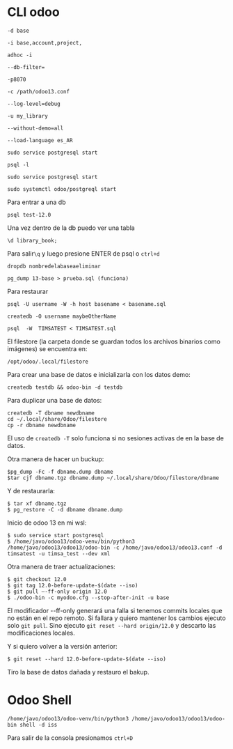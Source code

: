# CLI odoo

``-d base ``

``-i base,account,project, ``

``adhoc -i ``

``--db-filter=``

``-p8070``

``-c /path/odoo13.conf``

``--log-level=debug``

``-u my_library ``

``--without-demo=all ``

``--load-language es_AR``

``sudo service postgresql start``

``psql -l``

``sudo service postgresql start``

``sudo systemctl odoo/postgreql start``

Para entrar a una db

``psql test-12.0``

Una vez dentro de la db puedo ver una tabla

``\d library_book;``

Para salir``\q`` y luego presione ENTER  de psql o ``ctrl+d``

``dropdb nombredelabaseaeliminar``

``pg_dump 13-base > prueba.sql (funciona)``

Para restaurar

``psql -U username -W -h host basename < basename.sql``

``createdb -O username maybeOtherName``

``psql  -W  TIMSATEST < TIMSATEST.sql``

El filestore (la carpeta donde se guardan todos los archivos binarios como imágenes) se encuentra en:

``/opt/odoo/.local/filestore``

Para crear una base de datos e inicializarla con los datos demo:

``createdb testdb && odoo-bin -d testdb``

Para duplicar una base de datos:
~~~
createdb -T dbname newdbname
cd ~/.local/share/Odoo/filestore
cp -r dbname newdbname
~~~

El uso de ``createdb -T`` solo funciona si no sesiones activas de en la base de datos.

Otra manera de hacer un buckup:
~~~
$pg_dump -Fc -f dbname.dump dbname
$tar cjf dbname.tgz dbname.dump ~/.local/share/Odoo/filestore/dbname
~~~
Y de restaurarla:
~~~
$ tar xf dbname.tgz
$ pg_restore -C -d dbname dbname.dump
~~~
Inicio de odoo 13 en mi wsl:

~~~
$ sudo service start postgresql
$ /home/javo/odoo13/odoo-venv/bin/python3 /home/javo/odoo13/odoo13/odoo-bin -c /home/javo/odoo13/odoo13.conf -d timsatest -u timsa_test --dev xml
~~~

Otra manera de traer actualizaciones:

~~~
$ git checkout 12.0
$ git tag 12.0-before-update-$(date --iso)
$ git pull –-ff-only origin 12.0
$ ./odoo-bin -c myodoo.cfg --stop-after-init -u base
~~~

El modificador --ff-only generará una falla si tenemos commits locales que no están en el repo remoto. Si fallara y quiero mantener los cambios ejecuto solo ``git pull``. Sino ejecuto ``git reset
--hard origin/12.0`` y descarto las modificaciones locales.

Y si quiero volver a la versión anterior:
~~~
$ git reset --hard 12.0-before-update-$(date --iso)
~~~

Tiro la base de datos dañada y restauro el bakup.

# Odoo Shell
~~~
/home/javo/odoo13/odoo-venv/bin/python3 /home/javo/odoo13/odoo13/odoo-bin shell -d iss
~~~

Para salir de la consola presionamos ``ctrl+D``

